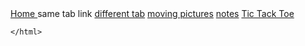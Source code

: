 <html lang="en"> 
    <head> 
        <title> Kenneth's Testing Ground </title> 
        <link href = "stylesht.css" rel='stylesheet'>
    </head> 
        <nav class = "clicky_links">
            <a href = "test_file.html"> Home </a>
            <a href = "test2.html" style="text-decoration:none">same tab link</a>
            <a href = "test2.html" target = "_blank">different tab</a>
            <a href = "try2move.html">moving pictures</a>
            <a href = "stylesheet.html">notes</a>
            <a href="ttt_.html" target='_blank'>Tic Tack Toe</a>
        </nav>
       
    </html>
